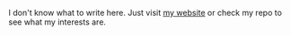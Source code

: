 I don't know what to write here. Just visit [my website](https://manoedinata.com) or check my repo to see what my interests are.
